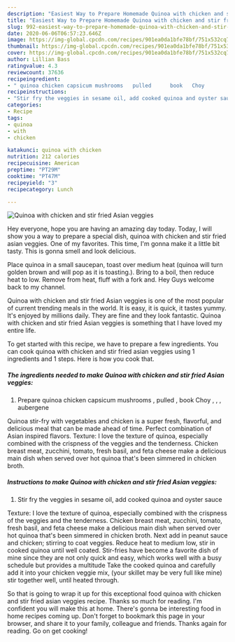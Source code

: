 ```yaml
---
description: "Easiest Way to Prepare Homemade Quinoa with chicken and stir fried Asian veggies"
title: "Easiest Way to Prepare Homemade Quinoa with chicken and stir fried Asian veggies"
slug: 992-easiest-way-to-prepare-homemade-quinoa-with-chicken-and-stir-fried-asian-veggies
date: 2020-06-06T06:57:23.646Z
image: https://img-global.cpcdn.com/recipes/901ea0da1bfe78bf/751x532cq70/quinoa-with-chicken-and-stir-fried-asian-veggies-recipe-main-photo.jpg
thumbnail: https://img-global.cpcdn.com/recipes/901ea0da1bfe78bf/751x532cq70/quinoa-with-chicken-and-stir-fried-asian-veggies-recipe-main-photo.jpg
cover: https://img-global.cpcdn.com/recipes/901ea0da1bfe78bf/751x532cq70/quinoa-with-chicken-and-stir-fried-asian-veggies-recipe-main-photo.jpg
author: Lillian Bass
ratingvalue: 4.3
reviewcount: 37636
recipeingredient:
- " quinoa chicken capsicum mushrooms   pulled      book   Choy         aubergene"
recipeinstructions:
- "Stir fry the veggies in sesame oil, add cooked quinoa and oyster sauce"
categories:
- Recipe
tags:
- quinoa
- with
- chicken

katakunci: quinoa with chicken 
nutrition: 212 calories
recipecuisine: American
preptime: "PT29M"
cooktime: "PT47M"
recipeyield: "3"
recipecategory: Lunch

---
```



![Quinoa with chicken and stir fried Asian veggies](https://img-global.cpcdn.com/recipes/901ea0da1bfe78bf/751x532cq70/quinoa-with-chicken-and-stir-fried-asian-veggies-recipe-main-photo.jpg)

Hey everyone, hope you are having an amazing day today. Today, I will show you a way to prepare a special dish, quinoa with chicken and stir fried asian veggies. One of my favorites. This time, I'm gonna make it a little bit tasty. This is gonna smell and look delicious.

Place quinoa in a small saucepan, toast over medium heat (quinoa will turn golden brown and will pop as it is toasting.). Bring to a boil, then reduce heat to low. Remove from heat, fluff with a fork and. Hey Guys welcome back to my channel.

Quinoa with chicken and stir fried Asian veggies is one of the most popular of current trending meals in the world. It is easy, it is quick, it tastes yummy. It's enjoyed by millions daily. They are fine and they look fantastic. Quinoa with chicken and stir fried Asian veggies is something that I have loved my entire life.


To get started with this recipe, we have to prepare a few ingredients. You can cook quinoa with chicken and stir fried asian veggies using 1 ingredients and 1 steps. Here is how you cook that.

<!--inarticleads1-->

##### The ingredients needed to make Quinoa with chicken and stir fried Asian veggies:

1. Prepare  quinoa chicken capsicum mushrooms ,  pulled    ,  book   Choy ,   ,   ,  aubergene


Quinoa stir-fry with vegetables and chicken is a super fresh, flavorful, and delicious meal that can be made ahead of time. Perfect combination of Asian inspired flavors. Texture: I love the texture of quinoa, especially combined with the crispness of the veggies and the tenderness. Chicken breast meat, zucchini, tomato, fresh basil, and feta cheese make a delicious main dish when served over hot quinoa that&#39;s been simmered in chicken broth. 

<!--inarticleads2-->

##### Instructions to make Quinoa with chicken and stir fried Asian veggies:

1. Stir fry the veggies in sesame oil, add cooked quinoa and oyster sauce


Texture: I love the texture of quinoa, especially combined with the crispness of the veggies and the tenderness. Chicken breast meat, zucchini, tomato, fresh basil, and feta cheese make a delicious main dish when served over hot quinoa that&#39;s been simmered in chicken broth. Next add in peanut sauce and chicken; stirring to coat veggies. Reduce heat to medium low, stir in cooked quinoa until well coated. Stir-fries have become a favorite dish of mine since they are not only quick and easy, which works well with a busy schedule but provides a multitude Take the cooked quinoa and carefully add it into your chicken veggie mix, (your skillet may be very full like mine) stir together well, until heated through. 

So that is going to wrap it up for this exceptional food quinoa with chicken and stir fried asian veggies recipe. Thanks so much for reading. I'm confident you will make this at home. There's gonna be interesting food in home recipes coming up. Don't forget to bookmark this page in your browser, and share it to your family, colleague and friends. Thanks again for reading. Go on get cooking!
